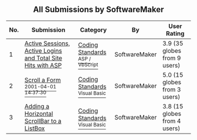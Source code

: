 ﻿<div align="center">

## All Submissions by SoftwareMaker

</div>

No.  | Submission | Category | By   | User Rating
---- | ---------- | -------- | ---- | -----------
1 | [Active Sessions, Active Logins and Total Site Hits with ASP<br />](https://github.com/Planet-Source-Code/softwaremaker-active-sessions-active-logins-and-total-site-hits-with-asp__4-7422) | [Coding Standards<br /><sup>ASP / VbScript</sup>](../ByCategory/coding-standards__4-33.md) | SoftwareMaker | 3.9 (35 globes from 9 users)
2 | [Scroll a Form<br /><sup>2001-04-01 14:37:30</sup>](https://github.com/Planet-Source-Code/softwaremaker-scroll-a-form__1-22059) | [Coding Standards<br /><sup>Visual Basic</sup>](../ByCategory/coding-standards__1-43.md) | SoftwareMaker | 5.0 (15 globes from 3 users)
3 | [Adding a Horizontal ScrollBar to a ListBox<br />](https://github.com/Planet-Source-Code/softwaremaker-adding-a-horizontal-scrollbar-to-a-listbox__1-21956) | [Coding Standards<br /><sup>Visual Basic</sup>](../ByCategory/coding-standards__1-43.md) | SoftwareMaker | 3.8 (15 globes from 4 users)
